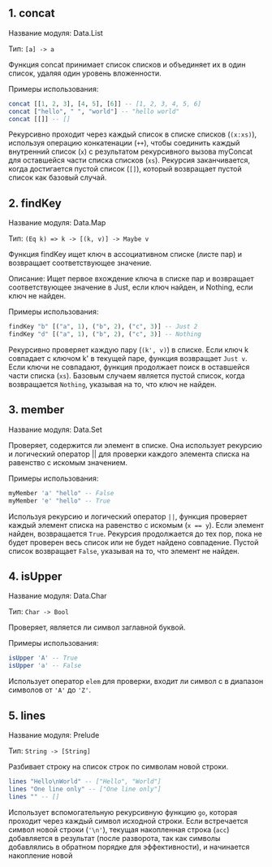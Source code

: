 ## 1. concat

Название модуля: Data.List

Тип: `[a] -> a`

Функция concat принимает список списков и объединяет их в один список, удаляя один уровень вложенности.

Примеры использования:

```haskell
concat [[1, 2, 3], [4, 5], [6]] -- [1, 2, 3, 4, 5, 6]
concat ["hello", " ", "world"] -- "hello world"
concat [[]] -- []
```

Рекурсивно проходит через каждый список в списке списков (`(x:xs)`), используя операцию конкатенации (`++`), чтобы соединить каждый внутренний список (`x`) с результатом рекурсивного вызова myConcat для оставшейся части списка списков (`xs`). Рекурсия заканчивается, когда достигается пустой список (`[]`), который возвращает пустой список как базовый случай.

## 2. findKey

Название модуля: Data.Map

Тип: `(Eq k) => k -> [(k, v)] -> Maybe v`

Функция findKey ищет ключ в ассоциативном списке (листе пар) и возвращает соответствующее значение.

Описание: Ищет первое вхождение ключа в списке пар и возвращает соответствующее значение в Just, если ключ найден, и Nothing, если ключ не найден.

Примеры использования:

```haskell
findKey "b" [("a", 1), ("b", 2), ("c", 3)] -- Just 2
findKey "d" [("a", 1), ("b", 2), ("c", 3)] -- Nothing
```

Рекурсивно проверяет каждую пару (`(k', v)`) в списке. Если ключ k совпадает с ключом k' в текущей паре, функция возвращает `Just v`. Если ключи не совпадают, функция продолжает поиск в оставшейся части списка (`xs`). Базовым случаем является пустой список, когда возвращается `Nothing`, указывая на то, что ключ не найден.

## 3. member

Название модуля: Data.Set

Проверяет, содержится ли элемент в списке. Она использует рекурсию и логический оператор || для проверки каждого элемента списка на равенство с искомым значением.

Примеры использования:

```haskell
myMember 'a' "hello" -- False
myMember 'e' "hello" -- True
```

Используя рекурсию и логический оператор `||`, функция проверяет каждый элемент списка на равенство с искомым (`x == y`). Если элемент найден, возвращается `True`. Рекурсия продолжается до тех пор, пока не будет проверен весь список или не будет найдено совпадение. Пустой список возвращает `False`, указывая на то, что элемент не найден.

## 4. isUpper

Название модуля: Data.Char

Тип: `Char -> Bool`

Проверяет, является ли символ заглавной буквой.

Примеры использования:

```haskell
isUpper 'A' -- True
isUpper 'a' -- False
```

Использует оператор `elem` для проверки, входит ли символ c в диапазон символов от `'A'` до `'Z'`.

## 5. lines

Название модуля: Prelude

Тип: `String -> [String]`

Разбивает строку на список строк по символам новой строки.

```haskell
lines "Hello\nWorld" -- ["Hello", "World"]
lines "One line only" -- ["One line only"]
lines "" -- []
```

Использует вспомогательную рекурсивную функцию `go`, которая проходит через каждый символ исходной строки. Если встречается символ новой строки (`'\n'`), текущая накопленная строка (`acc`) добавляется в результат (после разворота, так как символы добавлялись в обратном порядке для эффективности), и начинается накопление новой
